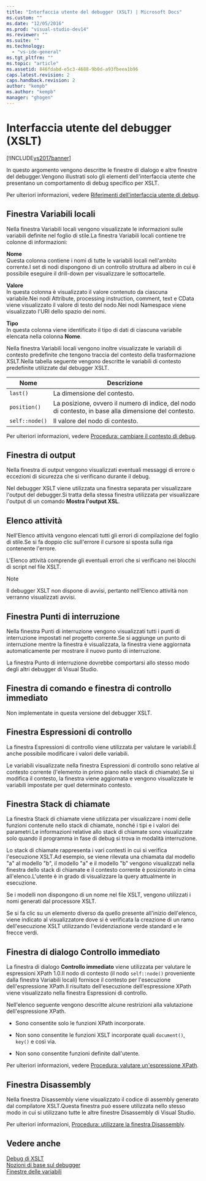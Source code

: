 ```yaml
---
title: "Interfaccia utente del debugger (XSLT) | Microsoft Docs"
ms.custom: ""
ms.date: "12/05/2016"
ms.prod: "visual-studio-dev14"
ms.reviewer: ""
ms.suite: ""
ms.technology: 
  - "vs-ide-general"
ms.tgt_pltfrm: ""
ms.topic: "article"
ms.assetid: 846fdabd-e5c3-4688-9b0d-a93fbeea1b96
caps.latest.revision: 2
caps.handback.revision: 2
author: "kempb"
ms.author: "kempb"
manager: "ghogen"
---
```

# Interfaccia utente del debugger (XSLT)
[!INCLUDE[vs2017banner](../code-quality/includes/vs2017banner.md)]

In questo argomento vengono descritte le finestre di dialogo e altre finestre del debugger.Vengono illustrati solo gli elementi dell'interfaccia utente che presentano un comportamento di debug specifico per XSLT.  
  
 Per ulteriori informazioni, vedere [Riferimenti dell'interfaccia utente di debug](../debugger/debugging-user-interface-reference.md).  
  
## Finestra Variabili locali  
 Nella finestra Variabili locali vengono visualizzate le informazioni sulle variabili definite nel foglio di stile.La finestra Variabili locali contiene tre colonne di informazioni:  
  
 **Nome**  
 Questa colonna contiene i nomi di tutte le variabili locali nell'ambito corrente.I set di nodi dispongono di un controllo struttura ad albero in cui è possibile eseguire il drill\-down per visualizzare le sottocartelle.  
  
 **Valore**  
 In questa colonna è visualizzato il valore contenuto da ciascuna variabile.Nei nodi Attribute, processing instruction, comment, text e CData viene visualizzato il valore di testo del nodo.Nei nodi Namespace viene visualizzato l'URI dello spazio dei nomi.  
  
 **Tipo**  
 In questa colonna viene identificato il tipo di dati di ciascuna variabile elencata nella colonna **Nome**.  
  
 Nella finestra Variabili locali vengono inoltre visualizzate le variabili di contesto predefinite che tengono traccia del contesto della trasformazione XSLT.Nella tabella seguente vengono descritte le variabili di contesto predefinite utilizzate dal debugger XSLT.  
  
|Nome|Descrizione|  
|----------|-----------------|  
|`last()`|La dimensione del contesto.|  
|`position()`|La posizione, ovvero il numero di indice, del nodo di contesto, in base alla dimensione del contesto.|  
|`self::node()`|Il valore del nodo di contesto.|  
  
 Per ulteriori informazioni, vedere [Procedura: cambiare il contesto di debug](../Topic/How%20to:%20Change%20the%20Debugger%20Context.md).  
  
## Finestra di output  
 Nella finestra di output vengono visualizzati eventuali messaggi di errore o eccezioni di sicurezza che si verificano durante il debug.  
  
 Nel debugger XSLT viene utilizzata una finestra separata per visualizzare l'output del debugger.Si tratta della stessa finestra utilizzata per visualizzare l'output di un comando **Mostra l'output XSL**.  
  
## Elenco attività  
 Nell'Elenco attività vengono elencati tutti gli errori di compilazione del foglio di stile.Se si fa doppio clic sull'errore il cursore si sposta sulla riga contenente l'errore.  
  
 L'Elenco attività comprende gli eventuali errori che si verificano nei blocchi di script nel file XSLT.  
  
> [!NOTE]
>  Il debugger XSLT non dispone di avvisi, pertanto nell'Elenco attività non verranno visualizzati avvisi.  
  
## Finestra Punti di interruzione  
 Nella finestra Punti di interruzione vengono visualizzati tutti i punti di interruzione impostati nel progetto corrente.Se si aggiunge un punto di interruzione mentre la finestra è visualizzata, la finestra viene aggiornata automaticamente per mostrare il nuovo punto di interruzione.  
  
 La finestra Punto di interruzione dovrebbe comportarsi allo stesso modo degli altri debugger di Visual Studio.  
  
## Finestra di comando e finestra di controllo immediato  
 Non implementate in questa versione del debugger XSLT.  
  
## Finestra Espressioni di controllo  
 La finestra Espressioni di controllo viene utilizzata per valutare le variabili.È anche possibile modificare i valori delle variabili.  
  
 Le variabili visualizzate nella finestra Espressioni di controllo sono relative al contesto corrente \(l'elemento in primo piano nello stack di chiamate\).Se si modifica il contesto, la finestra viene aggiornata e vengono visualizzate le variabili impostate per quel determinato contesto.  
  
## Finestra Stack di chiamate  
 La finestra Stack di chiamate viene utilizzata per visualizzare i nomi delle funzioni contenute nello stack di chiamate, nonché i tipi e i valori dei parametri.Le informazioni relative allo stack di chiamate sono visualizzate solo quando il programma in fase di debug si trova in modalità interruzione.  
  
 Lo stack di chiamate rappresenta i vari contesti in cui si verifica l'esecuzione XSLT.Ad esempio, se viene rilevata una chiamata dal modello "a" al modello "b", il modello "a" e il modello "b" vengono visualizzati nella finestra dello stack di chiamate e il contesto corrente è posizionato in cima all'elenco.L'utente è in grado di visualizzare la query attualmente in esecuzione.  
  
 Se i modelli non dispongono di un nome nel file XSLT, vengono utilizzati i nomi generati dal processore XSLT.  
  
 Se si fa clic su un elemento diverso da quello presente all'inizio dell'elenco, viene indicato al visualizzatore dove si è verificata la creazione di un ramo dell'esecuzione XSLT utilizzando l'evidenziazione verde standard e le frecce verdi.  
  
## Finestra di dialogo Controllo immediato  
 La finestra di dialogo **Controllo immediato** viene utilizzata per valutare le espressioni XPath 1.0.Il nodo di contesto \(il nodo `self::node()` proveniente dalla finestra Variabili locali\) fornisce il contesto per l'esecuzione dell'espressione XPath.Il risultato dell'esecuzione dell'espressione XPath viene visualizzato nella finestra Espressioni di controllo.  
  
 Nell'elenco seguente vengono descritte alcune restrizioni alla valutazione dell'espressione XPath.  
  
-   Sono consentite solo le funzioni XPath incorporate.  
  
-   Non sono consentite le funzioni XSLT incorporate quali `document()`, `key()` e così via.  
  
-   Non sono consentite funzioni definite dall'utente.  
  
 Per ulteriori informazioni, vedere [Procedura: valutare un'espressione XPath](../xml-tools/how-to-evaluate-an-xpath-expression.md).  
  
## Finestra Disassembly  
 Nella finestra Disassembly viene visualizzato il codice di assembly generato dal compilatore XSLT.Questa finestra può essere utilizzata nello stesso modo in cui si utilizzano tutte le altre finestre Disassembly di Visual Studio.  
  
 Per ulteriori informazioni, [Procedura: utilizzare la finestra Disassembly](../debugger/how-to-use-the-disassembly-window.md).  
  
## Vedere anche  
 [Debug di XSLT](../xml-tools/debugging-xslt.md)   
 [Nozioni di base sul debugger](../debugger/debugger-basics.md)   
 [Finestre delle variabili](../Topic/Variable%20Windows.md)